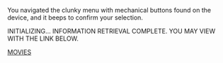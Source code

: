 You navigated the clunky menu with mechanical buttons found on the device, and it beeps to confirm your selection.

INITIALIZING...
INFORMATION RETRIEVAL COMPLETE.
YOU MAY VIEW WITH THE LINK BELOW.

[MOVIES](https://en.wikipedia.org/wiki/List_of_films_considered_the_best)